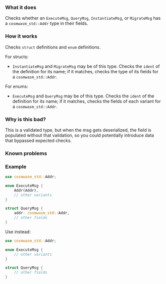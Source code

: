 ### What it does

Checks whether an `ExecuteMsg`, `QueryMsg`, `InstantiateMsg`, or `MigrateMsg` has a `cosmwasm_std::Addr` type in their fields.

### How it works

Checks `struct` definitions and `enum` definitions.

For structs:
- `InstantiateMsg` and `MigrateMsg` may be of this type. Checks the `ident` of the definition for its name; if it matches, checks the type of its fields for a `cosmwasm_std::Addr`.

For enums:
- `ExecuteMsg` and `QueryMsg` may be of this type. Checks the `ident` of the definition for its name; if it matches, checks the fields of each variant for a `cosmwasm_std::Addr`.

### Why is this bad?

This is a validated type, but when the msg gets deserialized, the field is populated without that validation, so you could potentially introduce data that bypassed expected checks.

### Known problems

### Example

```rust
use cosmwasm_std::Addr;

enum ExecuteMsg {
    Addr(Addr),
    // other variants
}

struct QueryMsg {
    addr: cosmwasm_std::Addr,
    // other fields
}
```

Use instead:

```rust
use cosmwasm_std::Addr;

enum ExecuteMsg {
    // other variants
}

struct QueryMsg {
    // other fields
}
```
